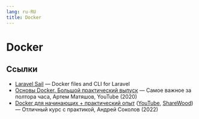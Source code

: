 ```yaml
---
lang: ru-RU 
title: Docker
---
```

# Docker

## Ссылки
- [Laravel Sail](laravel.com/docs/9.x/sail) — Docker files and CLI for Laravel
- [Основы Docker. Большой практический выпуск](https://www.youtube.com/watch?v=QF4ZF857m44) — Самое важное за полтора часа, Артем Матяшов, YouTube (2020)
- [Docker для начинающих + практический опыт](https://rotoro.cloud/ld-courses/docker-%D0%B4%D0%BB%D1%8F-%D0%BD%D0%B0%D1%87%D0%B8%D0%BD%D0%B0%D1%8E%D1%89%D0%B8%D1%85-%D0%BF%D1%80%D0%B0%D0%BA%D1%82%D0%B8%D1%87%D0%B5%D1%81%D0%BA%D0%B8%D0%B9-%D0%BE%D0%BF%D1%8B%D1%82/) ([YouTube](https://www.youtube.com/playlist?list=PLmC7X4gkQWCelT_CNveGlfYLK6kiiG-IX), [ShareWood](https://s1.sharewood.co/threads/udemy-%D0%90%D0%BD%D0%B4%D1%80%D0%B5%D0%B9-%D0%A1%D0%BE%D0%BA%D0%BE%D0%BB%D0%BE%D0%B2-docker-%D0%B4%D0%BB%D1%8F-%D0%BD%D0%B0%D1%87%D0%B8%D0%BD%D0%B0%D1%8E%D1%89%D0%B8%D1%85-%D0%B8-%D1%87%D0%B0%D0%B9%D0%BD%D0%B8%D0%BA%D0%BE%D0%B2-%D0%BF%D1%80%D0%B0%D0%BA%D1%82%D0%B8%D1%87%D0%B5%D1%81%D0%BA%D0%B8%D0%B9-%D0%BE%D0%BF%D1%8B%D1%82-2021.133765/)) — Отличный курс с практикой, Андрей Соколов (2022)